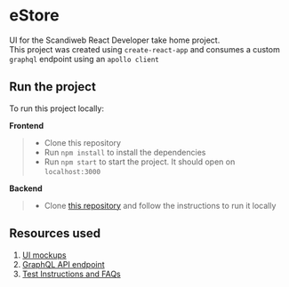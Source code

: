 # eStore

UI for the Scandiweb React Developer take home project.  
This project was created using `create-react-app` and consumes a custom `graphql` endpoint using an `apollo client`

## Run the project

To run this project locally:

**Frontend**
> - Clone this repository
> - Run `npm install` to install the dependencies
> - Run `npm start` to start the project. It should open on `localhost:3000`

**Backend**
> - Clone [this repository](https://github.com/scandiweb/junior-react-endpoint) and follow the instructions to run it locally
> 

## Resources used

1. [UI mockups](<https://www.figma.com/file/MSyCAqVy1UgNap0pvqH6H3/Junior-Frontend-Test-Designs-(Public)?node-id=0%3A1>)
2. [GraphQL API endpoint](https://github.com/scandiweb/junior-react-endpoint)
3. [Test Instructions and FAQs](https://www.notion.so/Entry-React-developer-TEST-39f601f8aa3f48ac88c4a8fefda304c1)
